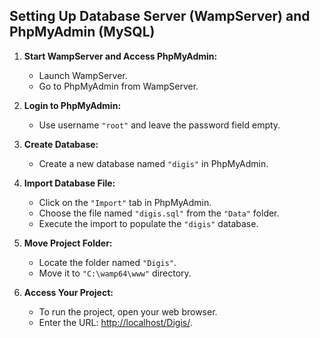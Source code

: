 ## Setting Up Database Server (WampServer) and PhpMyAdmin (MySQL)

1. **Start WampServer and Access PhpMyAdmin:**
   - Launch WampServer.
   - Go to PhpMyAdmin from WampServer.

2. **Login to PhpMyAdmin:**
   - Use username `"root"` and leave the password field empty.

3. **Create Database:**
   - Create a new database named `"digis"` in PhpMyAdmin.

4. **Import Database File:**
   - Click on the `"Import"` tab in PhpMyAdmin.
   - Choose the file named `"digis.sql"` from the `"Data"` folder.
   - Execute the import to populate the `"digis"` database.

5. **Move Project Folder:**
   - Locate the folder named `"Digis"`.
   - Move it to `"C:\wamp64\www"` directory.

6. **Access Your Project:**
   - To run the project, open your web browser.
   - Enter the URL: [http://localhost/Digis/](http://localhost/Digis/).
